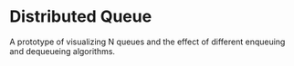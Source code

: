 # Distributed Queue

A prototype of visualizing N queues and the effect of different enqueuing and
dequeueing algorithms.
